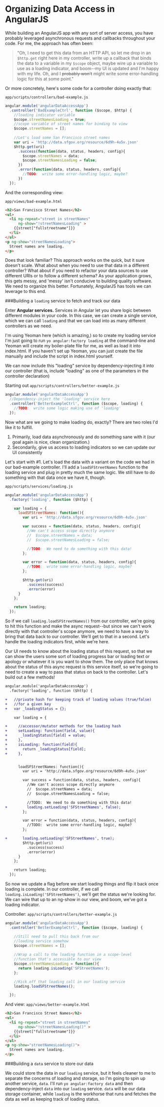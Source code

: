 Organizing Data Access in AngularJS
===================================

While building an AngularJS app with any sort of server access, you have probably leveraged asynchronous requests and callbacks throughout your code.  For me, the approach has often been:

>  "Oh, I need to get this data from an HTTP API, so let me drop in an `$http.get` right here in my controller, write up a callback that binds the data to a variable in my `$scope` object, maybe wire up a variable to use as a loading indicator, and boom--my UI is updated and I'm happy with my life.  Oh, and I ~~probably won't~~ might write some error-handling logic for this at some point."

Or more concretely, here's some code for a controller doing exactly that: 

`app/scripts/controllers/bad-example.js`
```javascript
angular.module('angularDataAccessApp')
  .controller('BadExampleCtrl', function ($scope, $http) {
    //loading indicator variable
    $scope.streetNamesLoading = true;
    //scope variable of street names for binding to view
    $scope.streetNames = [];
    
    //Let's load some San Francisco street names
    var uri = 'http://data.sfgov.org/resource/6d9h-4u5v.json'
    $http.get(uri)
      .success(function(data, status, headers, config){
        $scope.streetNames = data;
        $scope.streetNamesLoading = false;
      })
      .error(function(data, status, headers, config){
        //TODO:  write some error-handling logic, maybe? 
      })
  });
```

And the corresponding view: 

`app/views/bad-example.html`
```html
<h2>San Francisco Street Names</h2>
<ul>
  <li ng-repeat="street in streetNames"
      ng-show="!streetNamesLoading" >
    {{street["fullstreetname"]}}
  </li>
</ul>
<p ng-show="streetNamesLoading">
  Street names are loading.
</p>
```


Does that look familiar?  This approach works on the quick, but it sure doesn't scale.  What about when you need to use that data in a different controller?  What about if you need to refactor your data sources to use different URIs or to follow a different schema?  As your application grows, this gets messy, and 'messy' isn't conducive to building quality software.  We need to organize this better.  Fortunately, AngularJS has tools we can leverage to this end.


###Building a `loading` service to fetch and track our data

Enter **Angular services.**  Services in Angular let you share logic between different modules in your code.  In this case, we can create a single service, which we can call `loading` and that we can load into as many different controllers as we need.

I'm using Yeoman here (which is amazing,) so to create my loading service I'm just going to run `yo angular:factory loading` at the command-line and Yeoman will create my boiler-plate file for me, as well as load it into index.html.  If you haven't set up Yeoman, you can just create the file manually and include the script in index.html yourself.

We can now include this "loading" service by dependency-injecting it into our controller (that is, include "loading" as one of the parameters in the controller declaration)


Starting out `app/scripts/controllers/better-example.js`
```javascript
angular.module('angularDataAccessApp')
  //Dependency-inject the 'loading' service here
  .controller('BetterExampleCtrl', function ($scope, loading) {
    //TODO:  write some logic making use of 'loading'
  });
```

Now what are we going to make loading do, exactly?  There are two roles I'd like it to fulfill.

 1. Primarily, load data asynchronously and do something sane with it (our goal again is nice, clean organization.)
 2. Secondarily, give us access to loading indicators so we can update our UI consistently

Let's start with #1.  Let's load the data with a variant on the code we had in our bad-example controller.  I'll add a `loadSFStreetNames` function to the loading service and plug in pretty much the same logic.  We still have to do something with that data once we have it, though.

`app/scripts/services/loading.js`
```javascript
angular.module('angularDataAccessApp')
  .factory('loading', function ($http) {

    var loading = {
      loadSFStreetNames: function(){
        var uri = 'http://data.sfgov.org/resource/6d9h-4u5v.json'

        var success = function(data, status, headers, config){
          //We can't access scope directly anymore
          //  $scope.streetNames = data;
          //  $scope.streetNamesLoading = false;

          //TODO:  We need to do something with this data!
        };

        var error = function(data, status, headers, config){
          //TODO:  write some error-handling logic, maybe? 
        };

        $http.get(uri)
          .success(success)
          .error(error)
      }
    };

    return loading;
  });
```

So if we call `loading.loadSFStreetNames()` from our controller, we're going to hit this function and make the async request--but since we can't work directly with that controller's scope anymore, we need to have a way to bring that data back to our controller.  We'll get to that in a second.  Let's handle the loading indicators first, while we're here.

Our UI needs to know about the loading status of this request, so that we can show the users some sort of loading progress bar or loading text or apology or whatever it is you want to show them.  The only place that knows about the status of this async request is this service itself, so we're going to need to create a way to pass that status on back to the controller.  Let's build out a few methods!

```diff
angular.module('angularDataAccessApp')
  .factory('loading', function ($http) {

+   //private hash for keeping track of loading values (true/false)
+   //for a given key
+   var _loadingStatus = {};

    var loading = {

+     //accessor/mutator methods for the loading hash
+     setLoading: function(field, value){
+      _loadingStatus[field] = value;
+     },
+     isLoading: function(field){
+       return _loadingStatus[field];
+     },


      loadSFStreetNames: function(){
        var uri = 'http://data.sfgov.org/resource/6d9h-4u5v.json'

        var success = function(data, status, headers, config){
          //We can't access scope directly anymore
          //  $scope.streetNames = data;
          //  $scope.streetNamesLoading = false;

          //TODO:  We need to do something with this data!
+         loading.setLoading('SFStreetNames', false);
        };

        var error = function(data, status, headers, config){
          //TODO:  write some error-handling logic, maybe? 
        };

+       loading.setLoading('SFStreetNames', true);
        $http.get(uri)
          .success(success)
          .error(error)
      }
    };

    return loading;
  });
```

So now we update a flag before we start loading things and flip it back once loading is complete.  In our controller, if we call `loading.isLoading('SFStreetNames')`, we'll get the status we're looking for.  We can wire that up to an ng-show in our view, and boom, we've got a loading indicator.

Controller:
`app/scripts/controllers/better-example.js`
```javascript
angular.module('angularDataAccessApp')
  .controller('BetterExampleCtrl', function ($scope, loading) {

    //Still need to pull this back from our
    //loading service somehow
    $scope.streetNames = [];
    
    //Wrap a call to the loading function in a scope-level
    //function that's accessible to our view
    $scope.streetNamesLoading = function(){
      return loading.isLoading('SFStreetNames');
    };

    //Kick off that loading call in our loading service
    loading.loadSFStreetNames();

  });
```

And view:
`app/views/better-example.html`
```html
<h2>San Francisco Street Names</h2>
<ul>
  <li ng-repeat="street in streetNames"
      ng-show="!streetNamesLoading()" >
    {{street["fullstreetname"]}}
  </li>
</ul>
<p ng-show="streetNamesLoading()">
  Street names are loading.
</p>
```

###Building a `data` service to store our data


We could store the data in our `loading` service, but it feels cleaner to me to separate the concerns of loading and storage, so I'm going to spin up another service, `data`.  I'll run `yo angular:factory data` and then dependency-inject `data` into our `loading` service.  `data` will be our data storage container, while `loading` is the workhorse that runs and fetches the data as well as keeping track of loading status.

